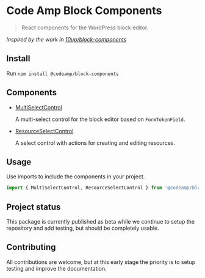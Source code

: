 # Code Amp Block Components
> React components for the WordPress block editor.

*Inspired by the work in [10up/block-components](https://github.com/10up/block-components)*

## Install

Run `npm install @codeamp/block-components`

## Components

- [MultiSelectControl](https://github.com/Code-Amp/block-components/tree/main/components/multi-select-control)

  A multi-select control for the block editor based on `FormTokenField`.

- [ResourceSelectControl](https://github.com/Code-Amp/block-components/tree/main/components/resource-select-control)

  A select control with actions for creating and editing resources.

## Usage

Use imports to include the components in your project.

```jsx
import { MultiSelectControl, ResourceSelectControl } from '@codeamp/block-components';
```

## Project status

This package is currently published as beta while we continue to setup the repository and add testing, but should be completely usable.

## Contributing

All contributions are welcome, but at this early stage the priority is to setup testing and improve the documentation.

